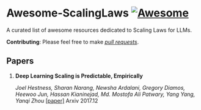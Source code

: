 # Awesome-ScalingLaws [![Awesome](https://awesome.re/badge.svg)](https://awesome.re)
A curated list of awesome resources dedicated to Scaling Laws for LLMs.

**Contributing**: Please feel free to make *[pull requests](https://github.com/RZFan525/Awesome-ScalingLaws/pulls)*.

## Papers
1. **Deep Learning Scaling is Predictable, Empirically**

   *Joel Hestness, Sharan Narang, Newsha Ardalani, Gregory Diamos, Heewoo Jun, Hassan Kianinejad, Md. Mostofa Ali Patwary, Yang Yang, Yanqi Zhou* [[paper]](https://arxiv.org/abs/1712.00409) Arxiv 2017.12
